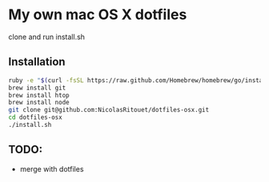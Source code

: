 # My own mac OS X dotfiles  

clone and run install.sh

## Installation
```bash
ruby -e "$(curl -fsSL https://raw.github.com/Homebrew/homebrew/go/install)"
brew install git
brew install htop
brew install node
git clone git@github.com:NicolasRitouet/dotfiles-osx.git
cd dotfiles-osx
./install.sh
````


## TODO:
- merge with dotfiles
